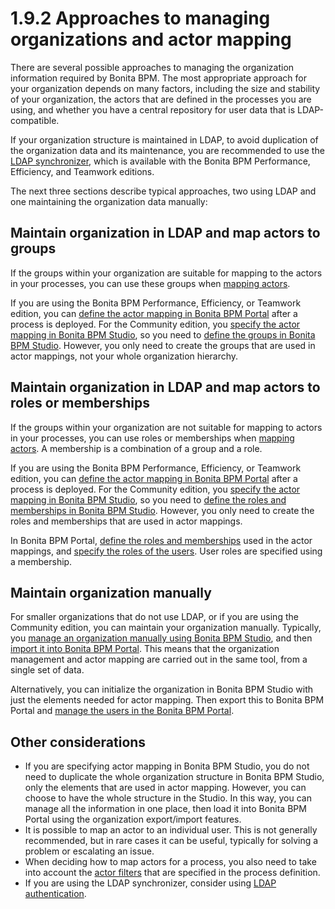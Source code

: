 # 1.9.2 Approaches to managing organizations and actor mapping

There are several possible approaches to managing the organization information required by Bonita BPM. The most appropriate approach for your organization depends on many factors, including the size and stability of your organization, the actors that are defined in the processes you are using, and whether you have a central repository for user data that is LDAP-compatible.

If your organization structure is maintained in LDAP, to avoid duplication of the organization data and its maintenance, you are recommended to use the [LDAP synchronizer](ldap-synchronizer.md), 
which is available with the Bonita BPM Performance, Efficiency, and Teamwork editions.

The next three sections describe typical approaches, two using LDAP and one maintaining the organization data manually:

## Maintain organization in LDAP and map actors to groups

If the groups within your organization are suitable for mapping to the actors in your processes, you can use these groups when [mapping actors](actors.md#Mapping_an_actor).

If you are using the Bonita BPM Performance, Efficiency, or Teamwork edition, you can [define the actor mapping in Bonita BPM Portal](processes.md) after a process is deployed. 
For the Community edition, you [specify the
actor mapping in Bonita BPM Studio](actors.md), so you need to [define the groups in Bonita BPM Studio](organization-management-in-bonita-bpm-studio.md). However, you only need to create the groups that are used in actor mappings, not your whole organization hierarchy.

## Maintain organization in LDAP and map actors to roles or memberships

If the groups within your organization are not suitable for mapping to actors in your processes, you can use roles or memberships when [mapping actors](actors.md#Mapping_an_actor). 
A membership is a combination of a group and a role.

If you are using the Bonita BPM Performance, Efficiency, or Teamwork edition, you can [define the actor mapping in Bonita BPM Portal](processes.md#importmap) after a process is deployed. 
For the Community edition, you [specify the
actor mapping in Bonita BPM Studio](actors.md#Mapping_an_actor), so you need to [define the roles and memberships in Bonita BPM Studio](organization-management-in-bonita-bpm-studio.md). However, you only need to create the roles and memberships that are used in actor mappings.

In Bonita BPM Portal, [define the roles and memberships](role.md) used in the actor mappings, and [specify the roles of the users](manage-a-user.md). User roles are specified using a membership.

## Maintain organization manually

For smaller organizations that do not use LDAP, or if you are using the Community edition, you can maintain your organization manually.
Typically, you [manage an organization manually using Bonita BPM Studio](organization-management-in-bonita-bpm-studio.md), and then [import it into Bonita BPM Portal](importexport-an-organization.md). 
This means that the organization management and actor mapping are carried out in the same tool, from a single set of data.

Alternatively, you can initialize the organization in Bonita BPM Studio with just the elements needed for actor mapping. Then export this to Bonita BPM Portal and [manage the users in the Bonita BPM Portal](manage-a-user.md).

## Other considerations

* If you are specifying actor mapping in Bonita BPM Studio, you do not need to duplicate the whole organization structure in Bonita BPM Studio, only the elements that are used in actor mapping. 
However, you can choose to have the whole structure in the Studio. In this way, you can manage all the information in one place, then load it into Bonita BPM Portal using the organization export/import features.
* It is possible to map an actor to an individual user. This is not generally recommended, but in rare cases it can be useful, typically for solving a problem or escalating an issue.
* When deciding how to map actors for a process, you also need to take into account the [actor filters](actor-filtering.md) that are specified in the process definition.
* If you are using the LDAP synchronizer, consider using [LDAP authentication](active-directory-or-ldap-authentication.md).
